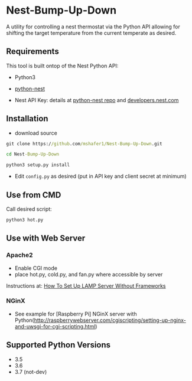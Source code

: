 # Nest-Bump-Up-Down

A utility for controlling a nest thermostat via the Python API allowing for shifting the target temperature from the current temperate as desired.

  

## Requirements

This tool is built ontop of the Nest Python API:

  
* Python3
*  [python-nest](https://github.com/nestlabs/nest-python)

* Nest API Key: details at [python-nest repo](https://github.com/nestlabs/nest-python) and [developers.nest.com](https://developers.nest.com/guides/get-started)

  

## Installation

  

*  download source
 ```cmd
 git clone https://github.com/mshafer1/Nest-Bump-Up-Down.git

cd Nest-Bump-Up-Down

python3 setup.py install

```

* Edit `config.py` as desired (put in API key and client secret at minimum)

## Use  from CMD
Call desired script:

```cmd
python3 hot.py
```


## Use with Web Server

### Apache2

* Enable CGI mode
* place hot.py, cold.py, and fan.py where accessible by server

Instructions at: [How To Set Up LAMP Server Without Frameworks](https://www.digitalocean.com/community/tutorials/how-to-set-up-an-apache-mysql-and-python-lamp-server-without-frameworks-on-ubuntu-14-04)

 

### NGinX

* See example for [Raspberry Pi] NGinX server with Python(http://raspberrywebserver.com/cgiscripting/setting-up-nginx-and-uwsgi-for-cgi-scripting.html)

## Supported Python Versions
* 3.5
* 3.6
* 3.7 (not-dev)